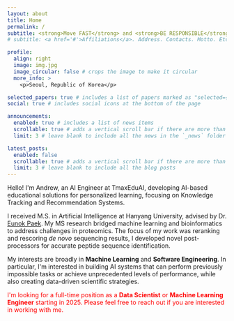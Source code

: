 ```yaml
---
layout: about
title: Home
permalink: /
subtitle: <strong>Move FAST</strong> and <strong>BE RESPONSIBLE</strong>
# subtitle: <a href='#'>Affiliations</a>. Address. Contacts. Motto. Etc.

profile:
  align: right
  image: img.jpg
  image_circular: false # crops the image to make it circular
  more_info: >
    <p>Seoul, Republic of Korea</p>

selected_papers: true # includes a list of papers marked as "selected={true}"
social: true # includes social icons at the bottom of the page

announcements:
  enabled: true # includes a list of news items
  scrollable: true # adds a vertical scroll bar if there are more than 3 news items
  limit: 3 # leave blank to include all the news in the `_news` folder

latest_posts:
  enabled: false
  scrollable: true # adds a vertical scroll bar if there are more than 3 new posts items
  limit: 3 # leave blank to include all the blog posts
---
```


Hello! I'm <strong style="font-weight: 400;">Andrew</strong>, an AI Engineer at TmaxEduAI, developing AI-based educational solutions for personalized learning, focusing on Knowledge Tracking and Recommendation Systems.

I received M.S. in Artificial Intelligence at Hanyang University, advised by Dr. [Eunok Paek](http://bislab.hanyang.ac.kr/index.php?mid=Professor). My MS research bridged machine learning and bioinformatics to address challenges in proteomics. The focus of my work was reranking and rescoring <em>de novo</em> sequencing results, I developed novel post-processors for accurate peptide sequence identification.

My interests are broadly in <strong>Machine Learning</strong> and <strong>Software Engineering</strong>. In particular, I'm interested in building AI systems that can perform previously impossible tasks or achieve unprecedented levels of performance, while also creating data-driven scientific strategies.

<span style="color: red;">I'm looking for a full-time position as a <strong style="color: red;">Data Scientist</strong> or <strong style="color: red;">Machine Learning Engineer</strong> starting in 2025. Please feel free to reach out if you are interested in working with me.</span>
